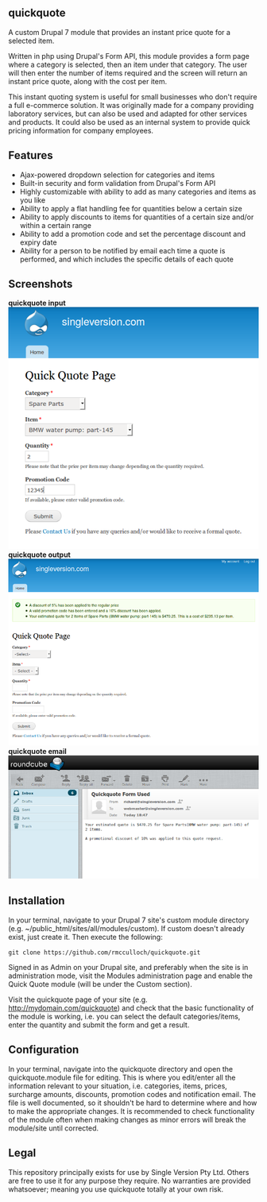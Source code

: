 ## quickquote
A custom Drupal 7 module that provides an instant price quote for a selected item.

Written in php using Drupal's Form API, this module provides a form page where a
category is selected, then an item under that category. The user will then enter
the number of items required and the screen will return an instant price quote,
along with the cost per item.

This instant quoting system is useful for small businesses who don't require a
full e-commerce solution. It was originally made for a company providing
laboratory services, but can also be used and adapted for other services and
products. It could also be used as an internal system to provide quick pricing
information for company employees.

## Features
- Ajax-powered dropdown selection for categories and items
- Built-in security and form validation from Drupal's Form API
- Highly customizable with ability to add as many categories and items as you like
- Ability to apply a flat handling fee for quantities below a certain size
- Ability to apply discounts to items for quantities of a certain size and/or
  within a certain range
- Ability to add a promotion code and set the percentage discount and expiry date
- Ability for a person to be notified by email each time a quote is performed,
  and which includes the specific details of each quote

## Screenshots

**quickquote input**  
![quickquote_input](images/quickquote_input.png)  
**quickquote output**  
![quickquote_output](images/quickquote_output.png)  
**quickquote email**    
![quickquote_email](images/quickquote_email.png)  

## Installation
In your terminal, navigate to your Drupal 7 site's custom module directory (e.g.
~/public_html/sites/all/modules/custom). If custom doesn't already exist, just
create it. Then execute the following:
```
git clone https://github.com/rmcculloch/quickquote.git
```
Signed in as Admin on your Drupal site, and preferably when the site is in
administration mode, visit the Modules administration page and enable the
Quick Quote module (will be under the Custom section).

Visit the quickquote page of your site (e.g. http://mydomain.com/quickquote) and
check that the basic functionality of the module is working, i.e. you can select the
default categories/items, enter the quantity and submit the form and get a
result.

## Configuration
In your terminal, navigate into the quickquote directory and open the
quickquote.module file for editing. This is where you edit/enter all the information
relevant to your situation, i.e. categories, items, prices, surcharge amounts,
discounts, promotion codes and notification email. The file is well documented,
so it shouldn't be hard to determine where and how to make the appropriate
changes. It is recommended to check functionality of the module often when
making changes as minor errors will break the module/site until corrected.

## Legal
This repository principally exists for use by Single Version Pty Ltd.
Others are free to use it for any purpose they require. No warranties
are provided whatsoever; meaning you use quickquote totally at your
own risk.
